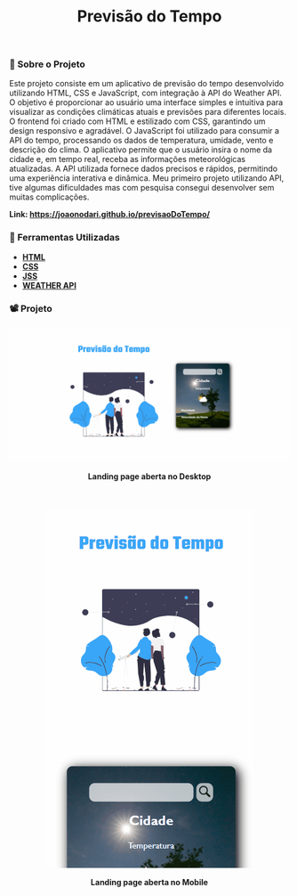 <h1 align="center">Previsão do Tempo</h1>
<br>

### 🚨 Sobre o Projeto

Este projeto consiste em um aplicativo de previsão do tempo desenvolvido utilizando HTML, CSS e JavaScript, com integração à API do Weather API. O objetivo é proporcionar ao usuário uma interface simples e intuitiva para visualizar as condições climáticas atuais e previsões para diferentes locais. O frontend foi criado com HTML e estilizado com CSS, garantindo um design responsivo e agradável. O JavaScript foi utilizado para consumir a API do tempo, processando os dados de temperatura, umidade, vento e descrição do clima. O aplicativo permite que o usuário insira o nome da cidade e, em tempo real, receba as informações meteorológicas atualizadas. A API utilizada fornece dados precisos e rápidos, permitindo uma experiência interativa e dinâmica. Meu primeiro projeto utilizando API, tive algumas dificuldades mas com pesquisa consegui desenvolver sem muitas complicações.

<strong>Link:<strong> https://joaonodari.github.io/previsaoDoTempo/

### 🔨 Ferramentas Utilizadas

* [HTML](https://developer.mozilla.org/pt-BR/docs/Web/HTML)
* [CSS](https://developer.mozilla.org/pt-BR/docs/Web/CSS)
* [JSS](https://developer.mozilla.org/pt-BR/docs/Web/JavaScript)
* [WEATHER API](https://www.weatherapi.com)

### 📽️ Projeto 


<div align="center">
    <img  src='src/img/desktop.gif'></img>
    <p>Landing page aberta no Desktop</p>
<div>
<br>
<br>
<div align="center">
    <img src='src/img/mobile.gif'></img>
    <p>Landing page aberta no Mobile</p>
<div>
